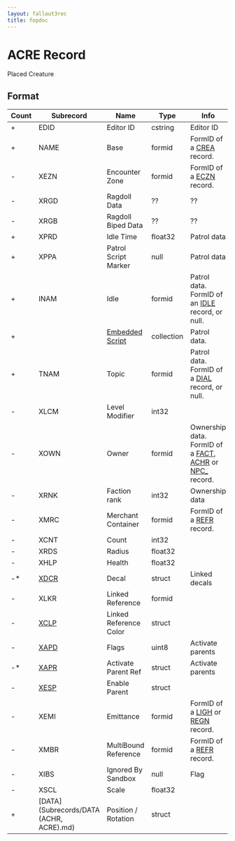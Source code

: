 ```yaml
---
layout: fallout3rec
title: fopdoc
---
```

ACRE Record
===========

Placed Creature

## Format

Count | Subrecord | Name | Type | Info
------|-------|------|------|-----
+ | EDID | Editor ID | cstring | Editor ID
+ | NAME | Base | formid | FormID of a [CREA](CREA.md) record.
- | XEZN | Encounter Zone | formid | FormID of a [ECZN](ECZN.md) record.
- | XRGD | Ragdoll Data | ?? | ??
- | XRGB | Ragdoll Biped Data | ?? | ??
+ | XPRD | Idle Time | float32 | Patrol data
+ | XPPA | Patrol Script Marker | null | Patrol data
+ | INAM | Idle | formid | Patrol data. FormID of an [IDLE](IDLE.md) record, or null.
+ | | [Embedded Script](Subrecords/Script.md) | collection | Patrol data.
+ | TNAM | Topic | formid | Patrol data. FormID of a [DIAL](DIAL.md) record, or null.
- | XLCM | Level Modifier | int32 |
- | XOWN | Owner | formid | Ownership data. FormID of a [FACT](FACT.md), [ACHR](ACHR.md) or [NPC_](NPC_.md) record.
- | XRNK | Faction rank | int32 | Ownership data
- | XMRC | Merchant Container | formid | FormID of a [REFR](REFR.md) record.
- | XCNT | Count | int32 |
- | XRDS | Radius | float32 |
- | XHLP | Health | float32 |
-* | [XDCR](Subrecords/XDCR.md) | Decal | struct | Linked decals
- | XLKR | Linked Reference | formid |
- | [XCLP](Subrecords/XCLP.md) | Linked Reference Color | struct |
- | [XAPD](Subrecords/XAPD.md) | Flags | uint8 | Activate parents
-* | [XAPR](Subrecords/XAPR.md) | Activate Parent Ref | struct | Activate parents
- | [XESP](Subrecords/XESP.md) | Enable Parent | struct |
- | XEMI | Emittance | formid | FormID of a [LIGH](LIGH.md) or [REGN](REGN.md) record.
- | XMBR | MultiBound Reference | formid | FormID of a [REFR](REFR.md) record.
- | XIBS | Ignored By Sandbox | null | Flag
- | XSCL | Scale | float32 |
+ | [DATA](Subrecords/DATA (ACHR, ACRE).md) | Position / Rotation | struct |
